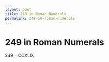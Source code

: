 ```yaml
---
layout: post
title: 249 in Roman Numerals
permalink: 249-in-roman-numerals
---
```


# 249 in Roman Numerals

249 = CCXLIX
